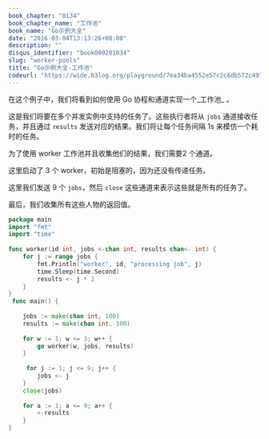 ```yaml
---
book_chapter: "0134"
book_chapter_name: "工作池"
book_name: "Go示例大全"
date: "2016-03-04T13:13:26+08:00"
description: ""
disqus_identifier: "book000201034"
slug: "worker-pools"
title: "Go示例大全-工作池"
codeurl: "https://wide.b3log.org/playground/7ea34ba4552e57c2c6db572c497a2598.go"
---
```

 
在这个例子中，我们将看到如何使用 Go  协程和通道实现一个_工作池_ 。





这是我们将要在多个并发实例中支持的任务了。这些执行者将从 `jobs` 通道接收任务，并且通过 `results` 发送对应的结果。我们将让每个任务间隔 1s 来模仿一个耗时的任务。



为了使用 worker 工作池并且收集他们的结果，我们需要2 个通道。

这里启动了 3 个 worker，初始是阻塞的，因为还没有传递任务。

这里我们发送 9 个 `jobs`，然后 `close` 这些通道来表示这些就是所有的任务了。



最后，我们收集所有这些人物的返回值。
 

```Go
package main  
import "fmt"
import "time"  
 
func worker(id int, jobs <-chan int, results chan<- int) {
    for j := range jobs {
        fmt.Println("worker", id, "processing job", j)
        time.Sleep(time.Second)
        results <- j * 2
    }
}  
 func main() {  
 
    jobs := make(chan int, 100)
    results := make(chan int, 100)  
 
    for w := 1; w <= 3; w++ {
        go worker(w, jobs, results)
    }  
 
     for j := 1; j <= 9; j++ {
        jobs <- j
    }
    close(jobs)  
 
    for a := 1; a <= 9; a++ {
        <-results
    }
}  
```
